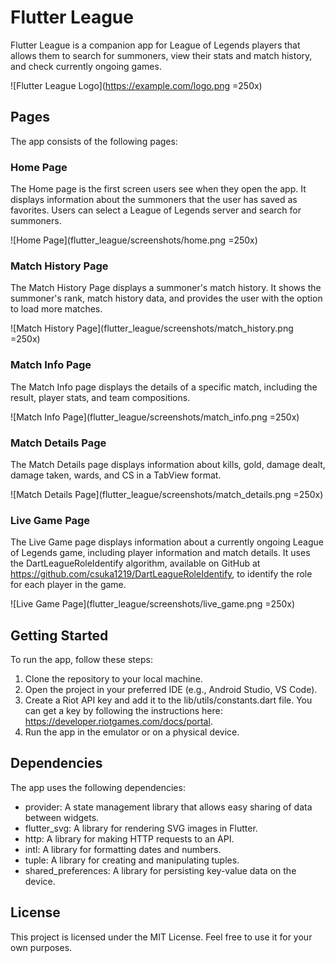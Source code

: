 # Flutter League
Flutter League is a companion app for League of Legends players that allows them to search for summoners, view their stats and match history, and check currently ongoing games.

![Flutter League Logo](https://example.com/logo.png =250x)

## Pages
The app consists of the following pages:

### Home Page
The Home page is the first screen users see when they open the app. It displays information about the summoners that the user has saved as favorites. Users can select a League of Legends server and search for summoners.

![Home Page](flutter_league/screenshots/home.png =250x)

### Match History Page
The Match History Page displays a summoner's match history. It shows the summoner's rank, match history data, and provides the user with the option to load more matches.

![Match History Page](flutter_league/screenshots/match_history.png =250x)

### Match Info Page
The Match Info page displays the details of a specific match, including the result, player stats, and team compositions.

![Match Info Page](flutter_league/screenshots/match_info.png =250x)

### Match Details Page
The Match Details page displays information about kills, gold, damage dealt, damage taken, wards, and CS in a TabView format.

![Match Details Page](flutter_league/screenshots/match_details.png =250x)

### Live Game Page
The Live Game page displays information about a currently ongoing League of Legends game, including player information and match details. It uses the DartLeagueRoleIdentify algorithm, available on GitHub at https://github.com/csuka1219/DartLeagueRoleIdentify, to identify the role for each player in the game.

![Live Game Page](flutter_league/screenshots/live_game.png =250x)

## Getting Started
To run the app, follow these steps:

1. Clone the repository to your local machine.
2. Open the project in your preferred IDE (e.g., Android Studio, VS Code).
3. Create a Riot API key and add it to the lib/utils/constants.dart file. You can get a key by following the instructions here: https://developer.riotgames.com/docs/portal.
4. Run the app in the emulator or on a physical device.

## Dependencies
The app uses the following dependencies:

- provider: A state management library that allows easy sharing of data between widgets.
- flutter_svg: A library for rendering SVG images in Flutter.
- http: A library for making HTTP requests to an API.
- intl: A library for formatting dates and numbers.
- tuple: A library for creating and manipulating tuples.
- shared_preferences: A library for persisting key-value data on the device.

## License
This project is licensed under the MIT License. Feel free to use it for your own purposes.

